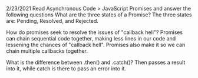 2/23/2021
Read Asynchronous Code > JavaScript Promises and answer the following questions
What are the three states of a Promise?
The three states are: Pending, Resolved, and Rejected.

How do promises seek to resolve the issues of "callback hell"?
Promises can chain sequential code together, making less lines in our code and lessening the chances of "callback hell". Promises also make it so we can chain multiple callbacks together.

What is the difference between .then() and .catch()?
Then passes a result into it, while catch is there to pass an error into it.